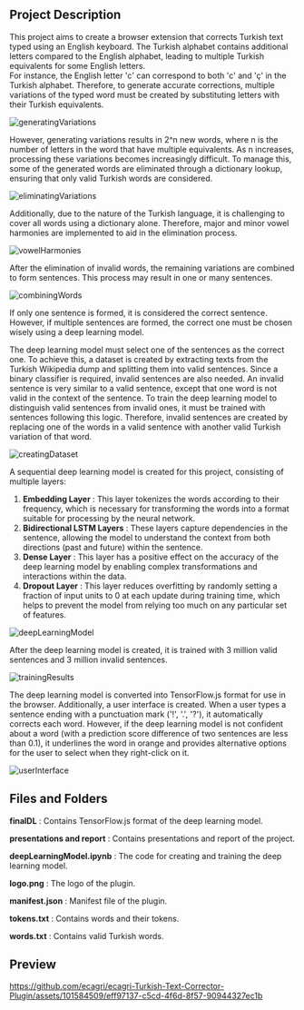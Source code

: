 ## Project Description
This project aims to create a browser extension that corrects Turkish text typed using an English keyboard. The Turkish alphabet contains additional letters compared to the English alphabet, leading to multiple Turkish equivalents for some English letters.  
For instance, the English letter 'c' can correspond to both 'c' and 'ç' in the Turkish alphabet. Therefore, to generate accurate corrections, multiple variations of the typed word must be created by substituting letters with their Turkish equivalents.

![generatingVariations](https://github.com/ecagri/ecagri-Turkish-Text-Corrector-Plugin/assets/101584509/2b387849-7737-476a-ad0f-9c1b4219c1f4)
    
However, generating variations results in 2^n new words, where n is the number of letters in the word that have multiple equivalents. As n increases, processing these variations becomes increasingly difficult. To manage this, some of the generated words are eliminated through a dictionary lookup, ensuring that only valid Turkish words are considered. 
    
![eliminatingVariations](https://github.com/ecagri/ecagri-Turkish-Text-Corrector-Plugin/assets/101584509/e1be9de8-9367-4e9f-af05-818e75f6c8e7)

Additionally, due to the nature of the Turkish language, it is challenging to cover all words using a dictionary alone. Therefore, major and minor vowel harmonies are implemented to aid in the elimination process.
    
![vowelHarmonies](https://github.com/ecagri/ecagri-Turkish-Text-Corrector-Plugin/assets/101584509/52cb6761-1e80-481c-a8f4-a60730b24a02)

After the elimination of invalid words, the remaining variations are combined to form sentences. This process may result in one or many sentences.

![combiningWords](https://github.com/ecagri/ecagri-Turkish-Text-Corrector-Plugin/assets/101584509/b749d78d-8614-4ebc-9a49-5ec9680f66c3)

If only one sentence is formed, it is considered the correct sentence. However, if multiple sentences are formed, the correct one must be chosen wisely using a deep learning model.

The deep learning model must select one of the sentences as the correct one. To achieve this, a dataset is created by extracting texts from the Turkish Wikipedia dump and splitting them into valid sentences. Since a binary classifier is required, invalid sentences are also needed. An invalid sentence is very similar to a valid sentence, except that one word is not valid in the context of the sentence. To train the deep learning model to distinguish valid sentences from invalid ones, it must be trained with sentences following this logic. Therefore, invalid sentences are created by replacing one of the words in a valid sentence with another valid Turkish variation of that word.

![creatingDataset](https://github.com/ecagri/ecagri-Turkish-Text-Corrector-Plugin/assets/101584509/4d20e899-9b36-496f-8272-73ec1aef03cf)

A sequential deep learning model is created for this project, consisting of multiple layers:

1. **Embedding Layer** : This layer tokenizes the words according to their frequency, which is necessary for transforming the words into a format suitable for processing by the neural network.
2. **Bidirectional LSTM Layers** : These layers capture dependencies in the sentence, allowing the model to understand the context from both directions (past and future) within the sentence.
3. **Dense Layer** : This layer has a positive effect on the accuracy of the deep learning model by enabling complex transformations and interactions within the data.
4. **Dropout Layer** : This layer reduces overfitting by randomly setting a fraction of input units to 0 at each update during training time, which helps to prevent the model from relying too much on any particular set of features.
    
![deepLearningModel](https://github.com/ecagri/ecagri-Turkish-Text-Corrector-Plugin/assets/101584509/5ca11c43-4120-430c-b476-bb8461957fbf)

After the deep learning model is created, it is trained with 3 million valid sentences and 3 million invalid sentences.
    
![trainingResults](https://github.com/ecagri/ecagri-Turkish-Text-Corrector-Plugin/assets/101584509/a638d9d2-853a-4b75-9a6d-89ca58758182)

The deep learning model is converted into TensorFlow.js format for use in the browser. Additionally, a user interface is created. When a user types a sentence ending with a punctuation mark ('!', '.', '?'), it automatically corrects each word. However, if the deep learning model is not confident about a word (with a prediction score difference of two sentences are less than 0.1), it underlines the word in orange and provides alternative options for the user to select when they right-click on it.

![userInterface](https://github.com/ecagri/ecagri-Turkish-Text-Corrector-Plugin/assets/101584509/6302acfa-26b9-446f-b5e3-eb2a55c4c2b5)

## Files and Folders

**finalDL** : Contains TensorFlow.js format of the deep learning model.

**presentations and report** : Contains presentations and report of the project.

**deepLearningModel.ipynb** : The code for creating and training the deep learning model.

**logo.png** : The logo of the plugin.

**manifest.json** : Manifest file of the plugin.

**tokens.txt** : Contains words and their tokens.

**words.txt** : Contains valid Turkish words.

## Preview

https://github.com/ecagri/ecagri-Turkish-Text-Corrector-Plugin/assets/101584509/eff97137-c5cd-4f6d-8f57-90944327ec1b


    
